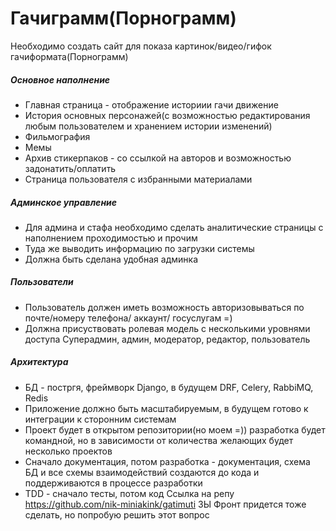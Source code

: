 # Гачиграмм(Порнограмм)
Необходимо создать сайт для показа картинок/видео/гифок гачиформата(Порнограмм)

##### Основное наполнение
 - Главная страница - отображение историии гачи движение
 - История основных персонажей(с возможностью редактирования любым пользователем и хранением истории изменений)
 - Фильмография
 - Мемы
 - Архив стикерпаков  - со ссылкой на авторов и возможностью задонатить/оплатить
 - Страница пользователя с избранными материалами

##### Админское управление
 - Для админа и стафа необходимо сделать аналитические страницы с наполнением проходимостью и прочим
 - Туда же выводить информацию по загрузки системы
 - Должна быть сделана удобная админка

##### Пользователи
 - Пользователь должен иметь возможность авторизовываться по почте/номеру телефона/ аккаунт/ госуслугам =)
 - Должна присуствовать ролевая модель с несколькими уровнями доступа Суперадмин, админ, модератор, редактор, пользователь

##### Архитектура
 - БД - постргя, фреймворк Django, в будущем DRF, Celery, RabbiMQ, Redis
 - Приложение должно быть масштабируемым, в будущем готово к интеграции к сторонним системам 
 - Проект будет в открытом репозитории(но моем =)) разработка будет командной, но в зависимости от количества желающих будет несколько проектов
 - Сначало документация, потом разработка - документация, схема БД и все схемы взаимодействий создаются до кода и поддерживаются в процессе разработки
 - TDD - сначало тесты, потом код
Ссылка на репу https://github.com/nik-miniakink/gatimuti
ЗЫ Фронт придется тоже сделать, но попробую решить этот вопрос
